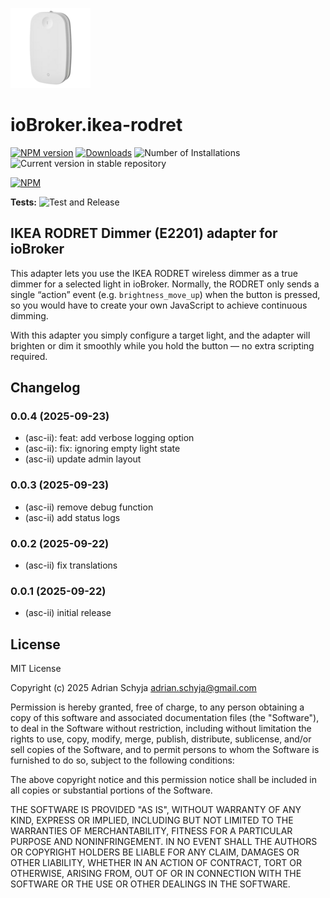 ![Logo](docs/rodret_128.png)

# ioBroker.ikea-rodret

[![NPM version](https://img.shields.io/npm/v/iobroker.ikea-rodret.svg)](https://www.npmjs.com/package/iobroker.ikea-rodret)
[![Downloads](https://img.shields.io/npm/dm/iobroker.ikea-rodret.svg)](https://www.npmjs.com/package/iobroker.ikea-rodret)
![Number of Installations](https://iobroker.live/badges/ikea-rodret-installed.svg)
![Current version in stable repository](https://iobroker.live/badges/ikea-rodret-stable.svg)

[![NPM](https://nodei.co/npm/iobroker.ikea-rodret.png?downloads=true)](https://nodei.co/npm/iobroker.ikea-rodret/)

**Tests:** ![Test and Release](https://github.com/asc-ii/ioBroker.ikea-rodret/workflows/Test%20and%20Release/badge.svg)

## IKEA RODRET Dimmer (E2201) adapter for ioBroker

This adapter lets you use the IKEA RODRET wireless dimmer as a true dimmer for a selected light in ioBroker.
Normally, the RODRET only sends a single “action” event (e.g. `brightness_move_up`) when the button is pressed,
so you would have to create your own JavaScript to achieve continuous dimming.

With this adapter you simply configure a target light, and the adapter will
brighten or dim it smoothly while you hold the button — no extra scripting required.

## Changelog

<!--
	Placeholder for the next version (at the beginning of the line):
	### **WORK IN PROGRESS**
-->
### 0.0.4 (2025-09-23)

- (asc-ii): feat: add verbose logging option
- (asc-ii): fix: ignoring empty light state
- (asc-ii) update admin layout

### 0.0.3 (2025-09-23)

- (asc-ii) remove debug function
- (asc-ii) add status logs

### 0.0.2 (2025-09-22)

- (asc-ii) fix translations

### 0.0.1 (2025-09-22)

- (asc-ii) initial release

## License

MIT License

Copyright (c) 2025 Adrian Schyja <adrian.schyja@gmail.com>

Permission is hereby granted, free of charge, to any person obtaining a copy
of this software and associated documentation files (the "Software"), to deal
in the Software without restriction, including without limitation the rights
to use, copy, modify, merge, publish, distribute, sublicense, and/or sell
copies of the Software, and to permit persons to whom the Software is
furnished to do so, subject to the following conditions:

The above copyright notice and this permission notice shall be included in all
copies or substantial portions of the Software.

THE SOFTWARE IS PROVIDED "AS IS", WITHOUT WARRANTY OF ANY KIND, EXPRESS OR
IMPLIED, INCLUDING BUT NOT LIMITED TO THE WARRANTIES OF MERCHANTABILITY,
FITNESS FOR A PARTICULAR PURPOSE AND NONINFRINGEMENT. IN NO EVENT SHALL THE
AUTHORS OR COPYRIGHT HOLDERS BE LIABLE FOR ANY CLAIM, DAMAGES OR OTHER
LIABILITY, WHETHER IN AN ACTION OF CONTRACT, TORT OR OTHERWISE, ARISING FROM,
OUT OF OR IN CONNECTION WITH THE SOFTWARE OR THE USE OR OTHER DEALINGS IN THE
SOFTWARE.
